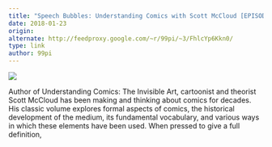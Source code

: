 ```yaml
---
title: "Speech Bubbles: Understanding Comics with Scott McCloud [EPISODE]"
date: 2018-01-23
origin: 
alternate: http://feedproxy.google.com/~r/99pi/~3/FhlcYp6Kkn0/
type: link
author: 99pi
---
```


![](https://99percentinvisible.org/app/uploads/2018/01/persopolis-600x325.jpg)

Author of Understanding Comics: The Invisible Art, cartoonist and theorist Scott McCloud has been making and thinking about comics for decades. His classic volume explores formal aspects of comics, the historical development of the medium, its fundamental vocabulary, and various ways in which these elements have been used. When pressed to give a full definition,